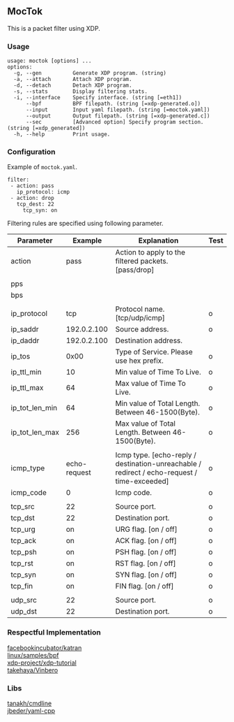 ## MocTok
This is a packet filter using XDP.

### Usage

```
usage: moctok [options] ... 
options:
  -g, --gen          Generate XDP program. (string)
  -a, --attach       Attach XDP program.
  -d, --detach       Detach XDP program.
  -s, --stats        Display filtering stats.
  -i, --interface    Specify interface. (string [=eth1])
      --bpf          BPF filepath. (string [=xdp-generated.o])
      --input        Input yaml filepath. (string [=moctok.yaml])
      --output       Output filepath. (string [=xdp-generated.c])
      --sec          [Advanced option] Specify program section. (string [=xdp_generated])
  -h, --help         Print usage.
```

### Configuration
Example of `moctok.yaml`. 

```
filter:
 - action: pass
   ip_protocol: icmp
 - action: drop
   tcp_dest: 22
	 tcp_syn: on
```

Filtering rules are specified using following parameter.

| **Parameter**  | **Example**  | **Explanation**                                                                             | **Test** |
|----------------|--------------|---------------------------------------------------------------------------------------------|----------|
| action         | pass         | Action to apply to the filtered packets. [pass/drop]                                        |          |
|                |              |                                                                                             |          |
| pps            |              |                                                                                             |          |
| bps            |              |                                                                                             |          |
|                |              |                                                                                             |          |
| ip_protocol    | tcp          | Protocol name. [tcp/udp/icmp]                                                               | o        |
| ip_saddr       | 192.0.2.100  | Source address.                                                                             | o        |
| ip_daddr       | 192.0.2.100  | Destination address.                                                                        |          |
| ip_tos         | 0x00         | Type of Service. Please use hex prefix.                                                     | o        |
| ip_ttl_min     | 10           | Min value of Time To Live.                                                                  | o        |
| ip_ttl_max     | 64           | Max value of Time To Live.                                                                  | o        |
| ip_tot_len_min | 64           | Min value of Total Length. Between 46-1500(Byte).                                           | o        |
| ip_tot_len_max | 256          | Max value of Total Length. Between 46-1500(Byte).                                           | o        |
|                |              |                                                                                             |          |
| icmp_type      | echo-request | Icmp type. [echo-reply / destination-unreachable / redirect / echo-request / time-exceeded] | o        |
| icmp_code      | 0            | Icmp code.                                                                                  | o        |
|                |              |                                                                                             |          |
| tcp_src        | 22           | Source port.                                                                                | o        |
| tcp_dst        | 22           | Destination port.                                                                           | o        |
| tcp_urg        | on           | URG flag. [on / off]                                                                        | o        |
| tcp_ack        | on           | ACK flag. [on / off]                                                                        | o        |
| tcp_psh        | on           | PSH flag. [on / off]                                                                        | o        |
| tcp_rst        | on           | RST flag. [on / off]                                                                        | o        |
| tcp_syn        | on           | SYN flag. [on / off]                                                                        | o        |
| tcp_fin        | on           | FIN flag. [on / off]                                                                        | o        |
|                |              |                                                                                             |          |
| udp_src        | 22           | Source port.                                                                                | o        |
| udp_dst        | 22           | Destination port.                                                                           | o        |


### Respectful Implementation
[facebookincubator/katran](https://github.com/facebookincubator/katran)  
[linux/samples/bpf](https://github.com/torvalds/linux/tree/master/samples/bpf)  
[xdp-project/xdp-tutorial](https://github.com/xdp-project/xdp-tutorial)  
[takehaya/Vinbero](https://github.com/takehaya/Vinbero)  


### Libs
[tanakh/cmdline](https://github.com/tanakh/cmdline)  
[jbeder/yaml-cpp](https://github.com/jbeder/yaml-cpp)  
